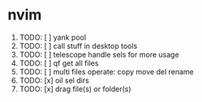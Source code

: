 # nvim

1. TODO: [ ] yank pool
2. TODO: [ ] call stuff in desktop tools
3. TODO: [ ] telescope handle sels for more usage
4. TODO: [ ] qf get all files
5. TODO: [ ] multi files operate: copy move del rename
6. TODO: [x] oil sel dirs
7. TODO: [x] drag file(s) or folder(s)
